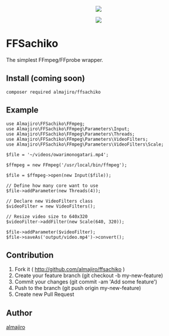 <p align="center">
  <img src="https://raw.github.com/wiki/almajiro/ffsachiko/images/ffsachiko.jpg">
</p>
<p align="center">
  <img src="https://travis-ci.org/almajiro/ffsachiko.svg?branch=master">
</p>

FFSachiko
===
The simplest FFmpeg/FFprobe wrapper.

## Install (coming soon)
```
composer required almajiro/ffsachiko
```

## Example
```
use Almajiro\FFSachiko\FFmpeg;
use Almajiro\FFSachiko\FFmpeg\Parameters\Input;
use Almajiro\FFSachiko\FFmpeg\Parameters\Threads;
use Almajiro\FFSachiko\FFmpeg\Parameters\VideoFilters;
use Almajiro\FFSachiko\FFmpeg\Parameters\VideoFilters\Scale;

$file = '~/videos/owarimonogatari.mp4';

$ffmpeg = new FFmpeg('/usr/local/bin/ffmpeg');

$file = $ffmpeg->open(new Input($file));

// Define how many core want to use
$file->addParameter(new Threads(4));

// Declare new VideoFilters class
$videoFilter = new VideoFilters();

// Resize video size to 640x320
$videoFilter->addFilter(new Scale(640, 320));

$file->addParameter($videoFilter);
$file->saveAs('output/video.mp4')->convert();
```

## Contribution
1. Fork it ( http://github.com/almajiro/ffsachiko )
2. Create your feature branch (git checkout -b my-new-feature)
3. Commit your changes (git commit -am 'Add some feature')
4. Push to the branch (git push origin my-new-feature)
5. Create new Pull Request

## Author
[almajiro](https://github.com/almajiro)
